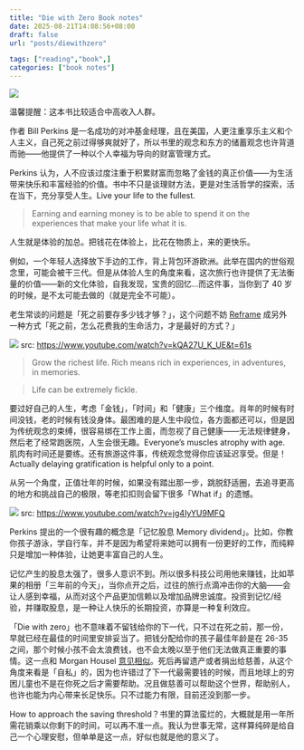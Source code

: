 ```yaml
---
title: "Die with Zero Book notes"
date: 2025-08-21T14:08:56+08:00
draft: false
url: "posts/diewithzero"

tags: ["reading","book",]
categories: ["book notes"]
---
```


![](/img/diewithzero.jpeg)


温馨提醒：这本书比较适合中高收入人群。

作者 Bill Perkins 是一名成功的对冲基金经理，且在美国，人更注重享乐主义和个人主义，自己死之前过得够爽就好了，所以书里的观念和东方的储蓄观念也许背道而驰——他提供了一种以个人幸福为导向的财富管理方式。

Perkins 认为，人不应该过度注重于积累财富而忽略了金钱的真正价值——为生活带来快乐和丰富经验的价值。书中不只是谈理财方法，更是对生活哲学的探索，活在当下，充分享受人生。Live your life to the fullest.


> Earning and earning money is to be able to spend it on the experiences that make your life what it is. 

人生就是体验的加总。把钱花在体验上，比花在物质上，来的更快乐。


例如，一个年轻人选择放下手边的工作，背上背包环游欧洲。此举在国内的世俗观念里，可能会被干三代。但是从体验人生的角度来看，这次旅行也许提供了无法衡量的价值——新的文化体验，自我发现，宝贵的回忆…而这件事，当你到了 40 岁的时候，是不太可能去做的（就是完全不可能）。



老生常谈的问题是「死之前要存多少钱才够？」，这个问题不妨 [Reframe](https://eddy.lu/posts/designyourlife/) 成另外一种方式「死之前，怎么花费我的生命活力，才是最好的方式？」 


![](/img/moneytimehealth.png)
src: https://www.youtube.com/watch?v=kQA27U_K_UE&t=61s

>Grow the richest life. Rich means rich in experiences, in adventures, in memories. 

>Life can be extremely fickle. 


要过好自己的人生，考虑「金钱」，「时间」和「健康」三个维度。肖年的时候有时间没钱，老的时候有钱没身体。最困难的是人生中段位，各方面都还可以，但是因为传统观念的束缚，很容易绑在工作上面，而忽视了自己健康——无法规律健身，然后老了经常跑医院，人生会很无趣。Everyone’s muscles atrophy with age. 肌肉有时间还是要练。还有旅游这件事，传统观念觉得你应该延迟享受。但是！Actually delaying gratification is helpful only to a point. 

从另一个角度，正值壮年的时候，如果没有踏出那一步，跳脱舒适圈，去追寻更高的地方和挑战自己的极限，等老扣扣则会留下很多「What if」的遗憾。

![](/img/memorydividend.png)
src: https://www.youtube.com/watch?v=jg4IyYU9MFQ


Perkins 提出的一个很有趣的概念是「记忆股息 Memory dividend」。比如，你教你孩子游泳，学自行车，并不是因为希望将来她可以拥有一份更好的工作，而纯粹只是增加一种体验，让她更丰富自己的人生。

记忆产生的股息太强了，很多人意识不到。所以很多科技公司用他来赚钱，比如苹果的相册「三年前的今天」，当你点开之后，过往的旅行点滴冲击你的大脑——会让人感到幸福，从而对这个产品更加信赖以及增加品牌忠诚度。投资到记忆/经验，并赚取股息，是一种让人快乐的长期投资，亦算是一种复利效应。


「Die with zero」也不意味着不留钱给你的下一代，只不过在死之前，那一份，早就已经在最佳的时间里安排妥当了。把钱分配给你的孩子最佳年龄是在 26-35 之间，那个时候小孩不会太浪费钱，也不会太晚以至于他们无法做真正重要的事情。这一点和 Morgan Housel [意见相似](https://eddy.lu/posts/moremh/)。死后再留遗产或者捐出给慈善，从这个角度来看是「自私」的，因为也许错过了下一代最需要钱的时候，而且地球上的穷困儿童也不是在你死之后才需要帮助。况且做慈善可以帮助这个世界，帮助别人，也许也能为内心带来长足快乐。只不过能力有限，目前还没到那一步。


How to approach the saving threshold？书里的算法蛮烂的，大概就是用一年所需花销乘以你剩下的时间，可以再不准一点。我认为世事无常，这样算纯碎是给自己一个心理安慰，但单单是这一点，好似也就是他的意义了。


